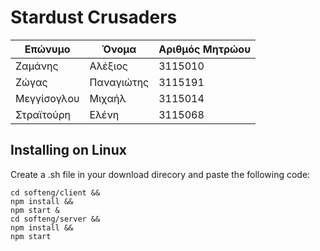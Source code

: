 # Stardust Crusaders

| Επώνυμο               | Όνομα      | Αριθμός Μητρώου |
|-----------------------|------------|-----------------|
| Ζαμάνης               | Αλέξιος    | 3115010         |
| Ζώγας                 | Παναγιώτης | 3115191         |
| Μεγγίσογλου           | Μιχαήλ     | 3115014         |
| Στραϊτούρη            | Ελένη      | 3115068         |

## Installing on Linux

Create a .sh file in your download direcory and paste the following code:

```
cd softeng/client &&
npm install &&
npm start &
cd softeng/server &&
npm install &&
npm start
```
